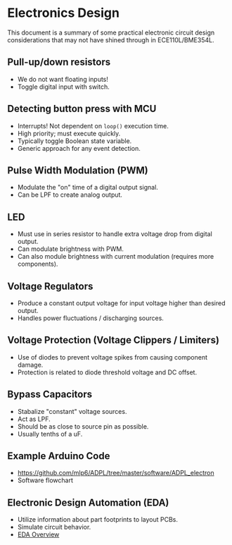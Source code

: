 # Electronics Design

This document is a summary of some practical electronic circuit design
considerations that may not have shined through in ECE110L/BME354L.

## Pull-up/down resistors
* We do not want floating inputs!
* Toggle digital input with switch.

## Detecting button press with MCU
* Interrupts!  Not dependent on `loop()` execution time.
* High priority; must execute quickly.
* Typically toggle Boolean state variable.
* Generic approach for any event detection.

## Pulse Width Modulation (PWM) 
* Modulate the "on" time of a digital output signal.
* Can be LPF to create analog output.

## LED
* Must use in series resistor to handle extra voltage drop from digital output.
* Can modulate brightness with PWM.
* Can also module brightness with current modulation (requires more components).

## Voltage Regulators
* Produce a constant output voltage for input voltage higher than desired output.
* Handles power fluctuations / discharging sources.

## Voltage Protection (Voltage Clippers / Limiters)
* Use of diodes to prevent voltage spikes from causing component damage.
* Protection is related to diode threshold voltage and DC offset.

## Bypass Capacitors
* Stabalize "constant" voltage sources.
* Act as LPF.
* Should be as close to source pin as possible.
* Usually tenths of a uF.

## Example Arduino Code
* https://github.com/mlp6/ADPL/tree/master/software/ADPL_electron
* Software flowchart

## Electronic Design Automation (EDA)
* Utilize information about part footprints to layout PCBs.
* Simulate circuit behavior.
* [EDA Overview](EDA.md)
